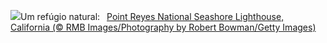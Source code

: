 ![](https://www.bing.com/th?id=OHR.PointReyes_PT-BR8277913386_UHD.jpg&w=1000)Um refúgio natural:&nbsp;&ensp;[Point Reyes National Seashore Lighthouse, California (© RMB Images/Photography by Robert Bowman/Getty Images)](https://www.bing.com/th?id=OHR.PointReyes_PT-BR8277913386_UHD.jpg)
<br><br/>
